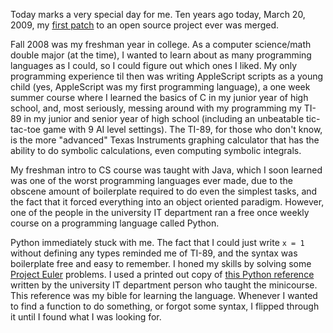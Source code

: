 Today marks a very special day for me. Ten years ago today, March 20, 2009, my
[first
patch](https://github.com/sympy/sympy/commit/ccedb6d5677c5dabf187e241d0aa97b134b152df)
to an open source project ever was merged.

Fall 2008 was my freshman year in college. As a computer science/math double
major (at the time), I wanted to learn about as many programming languages as I
could, so I could figure out which ones I liked. My only programming
experience til then was writing AppleScript scripts as a young child (yes,
AppleScript was my first programming language), a one week summer course where
I learned the basics of C in my junior year of high school, and, most
seriously, messing around with my programming my TI-89 in my junior and senior
year of high school (including an unbeatable tic-tac-toe game with 9 AI level
settings). The TI-89, for those who don't know, is the more "advanced" Texas
Instruments graphing calculator that has the ability to do symbolic
calculations, even computing symbolic integrals.

My freshman intro to CS course was taught with Java, which I soon learned was
one of the worst programming languages ever made, due to the obscene amount of
boilerplate required to do even the simplest tasks, and the fact that it
forced everything into an object oriented paradigm. However, one of the people
in the university IT department ran a free once weekly course on a programming
language called Python.

Python immediately stuck with me. The fact that I could just write `x = 1`
without defining any types reminded me of TI-89, and the syntax was
boilerplate free and easy to remember. I honed my skills by solving some
[Project Euler](https://projecteuler.net/) problems. I used a printed out copy
of [this Python
reference](http://infohost.nmt.edu/tcc/help/pubs/python25/web/index.html)
written by the university IT department person who taught the minicourse. This
reference was my bible for learning the language. Whenever I wanted to find a
function to do something, or forgot some syntax, I flipped through it until I
found what I was looking for.
